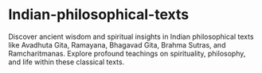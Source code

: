 # Indian-philosophical-texts

Discover ancient wisdom and spiritual insights in Indian philosophical texts like Avadhuta Gita, Ramayana, Bhagavad Gita, Brahma Sutras, and Ramcharitmanas. Explore profound teachings on spirituality, philosophy, and life within these classical texts.
